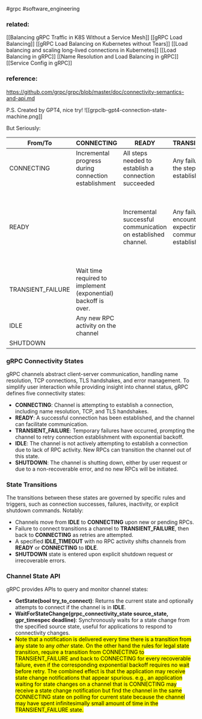 #grpc #software_engineering 

### related:
[[Balancing gRPC Traffic in K8S Without a Service Mesh]]
[[gRPC Load Balancing]]
[[gRPC Load Balancing on Kubernetes without Tears]]
[[Load balancing and scaling long-lived connections in Kubernetes]]
[[Load Balancing in gRPC]]
[[Name Resolution and Load Balancing in gRPC]]
[[Service Config in gRPC]]

### reference:
https://github.com/grpc/grpc/blob/master/doc/connectivity-semantics-and-api.md

P.S. Created by GPT4, nice try!
![[grpclb-gpt4-connection-state-machine.png]]

But Seriously:


|From/To|CONNECTING|READY|TRANSIENT_FAILURE|IDLE|SHUTDOWN|
|---|---|---|---|---|---|
|CONNECTING|Incremental progress during connection establishment|All steps needed to establish a connection succeeded|Any failure in any of the steps needed to establish connection|No RPC activity on channel for IDLE_TIMEOUT|Shutdown triggered by application.|
|READY||Incremental successful communication on established channel.|Any failure encountered while expecting successful communication on established channel.|No RPC activity on channel for IDLE_TIMEOUT  <br>OR  <br>upon receiving a GOAWAY while there are no pending RPCs.|Shutdown triggered by application.|
|TRANSIENT_FAILURE|Wait time required to implement (exponential) backoff is over.||||Shutdown triggered by application.|
|IDLE|Any new RPC activity on the channel||||Shutdown triggered by application.|
|SHUTDOWN||||||

### gRPC Connectivity States
gRPC channels abstract client-server communication, handling name resolution, TCP connections, TLS handshakes, and error management. To simplify user interaction while providing insight into channel status, gRPC defines five connectivity states:

- **CONNECTING**: Channel is attempting to establish a connection, including name resolution, TCP, and TLS handshakes.
- **READY**: A successful connection has been established, and the channel can facilitate communication.
- **TRANSIENT_FAILURE**: Temporary failures have occurred, prompting the channel to retry connection establishment with exponential backoff.
- **IDLE**: The channel is not actively attempting to establish a connection due to lack of RPC activity. New RPCs can transition the channel out of this state.
- **SHUTDOWN**: The channel is shutting down, either by user request or due to a non-recoverable error, and no new RPCs will be initiated.

### State Transitions
The transitions between these states are governed by specific rules and triggers, such as connection successes, failures, inactivity, or explicit shutdown commands. Notably:
- Channels move from **IDLE** to **CONNECTING** upon new or pending RPCs.
- Failure to connect transitions a channel to **TRANSIENT_FAILURE**, then back to **CONNECTING** as retries are attempted.
- A specified **IDLE_TIMEOUT** with no RPC activity shifts channels from **READY** or **CONNECTING** to **IDLE**.
- **SHUTDOWN** state is entered upon explicit shutdown request or irrecoverable errors.

### Channel State API
gRPC provides APIs to query and monitor channel states:
- **GetState(bool try_to_connect)**: Returns the current state and optionally attempts to connect if the channel is in **IDLE**.
- **WaitForStateChange(grpc_connectivity_state source_state, gpr_timespec deadline)**: Synchronously waits for a state change from the specified source state, useful for applications to respond to connectivity changes.
- <mark>Note that a notification is delivered every time there is a transition from any state to any _other_ state. On the other hand the rules for legal state transition, require a transition from CONNECTING to TRANSIENT_FAILURE and back to CONNECTING for every recoverable failure, even if the corresponding exponential backoff requires no wait before retry. The combined effect is that the application may receive state change notifications that appear spurious. e.g., an application waiting for state changes on a channel that is CONNECTING may receive a state change notification but find the channel in the same CONNECTING state on polling for current state because the channel may have spent infinitesimally small amount of time in the TRANSIENT_FAILURE state.</mark>

